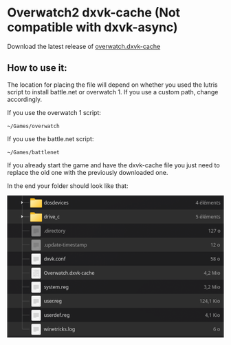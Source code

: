# Overwatch2 dxvk-cache (Not compatible with dxvk-async) 

Download the latest release of [overwatch.dxvk-cache](https://github.com/GolDNenex/overwatch2-dxvk-cache/raw/main/Overwatch.dxvk-cache)

## How to use it:


The location for placing the file will depend on whether you used the lutris script to install battle.net or overwatch 1. If you use a custom path, change accordingly.

If you use the overwatch 1 script:
```
~/Games/overwatch
```
If you use the battle.net script:

```
~/Games/battlenet
```
If you already start the game and have the dxvk-cache file you just need to replace the old one with the previously downloaded one.

In the end your folder should look like that:

![image](https://github.com/GolDNenex/overwatch2-dxvk-cache/raw/main/pics/files.png)